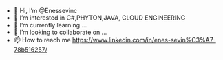 - 👋 Hi, I’m @Enessevinc
- 👀 I’m interested in C#,PHYTON,JAVA, CLOUD ENGINEERING
- 🌱 I’m currently learning ...
- 💞️ I’m looking to collaborate on ...
- 📫 How to reach me https://www.linkedin.com/in/enes-sevin%C3%A7-78b516257/

<!---
Enessevinc/Enessevinc is a ✨ special ✨ repository because its `README.md` (this file) appears on your GitHub profile.
You can click the Preview link to take a look at your changes.
--->
